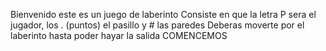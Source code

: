 Bienvenido este es un juego de laberinto
Consiste en que la letra P sera el jugador, los . (puntos) el pasillo y # las paredes
Deberas moverte por el laberinto hasta poder hayar la salida
COMENCEMOS